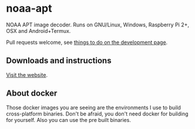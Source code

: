 # noaa-apt

NOAA APT image decoder. Runs on GNU/Linux, Windows, Raspberry Pi 2+, OSX and
Android+Termux.

Pull requests welcome, see [things to do on the development page](https://noaa-apt.mbernardi.com.ar/development.html#things-to-do).

## Downloads and instructions

[Visit the website](http://noaa-apt.mbernardi.com.ar/).

## About docker

Those docker images you are seeing are the environments I use to build
cross-platform binaries. Don't be afraid, you don't need docker for building for
yourself. Also you can use the pre built binaries.
